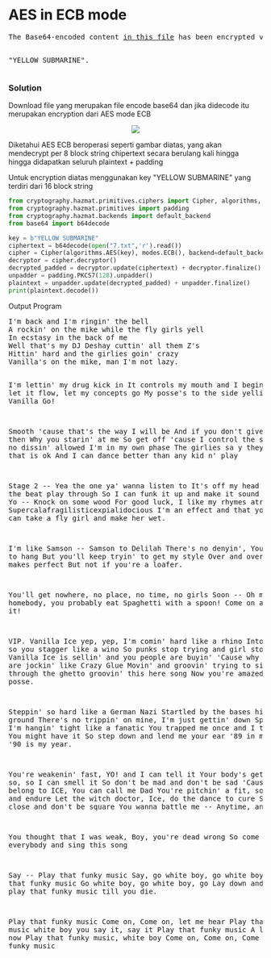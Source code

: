 <h1><b>AES in ECB mode</h1></b>
<pre>
The Base64-encoded content <a href='https://cryptopals.com/static/challenge-data/7.txt'>in this file</a> has been encrypted via AES-128 in ECB mode under the key

"YELLOW SUBMARINE".
</pre>
</b><h3>Solution</h3></b>
<p>Download file yang merupakan file encode base64 dan jika didecode itu merupakan encryption dari AES mode ECB</p>
<p align='center'>
  <img src='https://github.com/enomarozi/Writeup-CTF_Online/blob/master/BackdoorCTF/Images/601px-ECB_encryption.svg.png'>
</p>
<p>Diketahui AES ECB beroperasi seperti gambar diatas, yang akan mendecrypt per 8 block string chipertext secara berulang kali hingga hingga didapatkan seluruh plaintext + padding</p>
<p>Untuk encryption diatas menggunakan key "YELLOW SUBMARINE" yang terdiri dari 16 block string</p>

```python
from cryptography.hazmat.primitives.ciphers import Cipher, algorithms, modes
from cryptography.hazmat.primitives import padding
from cryptography.hazmat.backends import default_backend
from base64 import b64decode

key = b"YELLOW SUBMARINE"
ciphertext = b64decode(open("7.txt",'r').read())
cipher = Cipher(algorithms.AES(key), modes.ECB(), backend=default_backend())
decryptor = cipher.decryptor()
decrypted_padded = decryptor.update(ciphertext) + decryptor.finalize()
unpadder = padding.PKCS7(128).unpadder()
plaintext = unpadder.update(decrypted_padded) + unpadder.finalize()
print(plaintext.decode())
```
<p>Output Program</p>
<pre>
I'm back and I'm ringin' the bell 
A rockin' on the mike while the fly girls yell 
In ecstasy in the back of me 
Well that's my DJ Deshay cuttin' all them Z's 
Hittin' hard and the girlies goin' crazy 
Vanilla's on the mike, man I'm not lazy. 

I'm lettin' my drug kick in 
It controls my mouth and I begin 
To just let it flow, let my concepts go 
My posse's to the side yellin', Go Vanilla Go! 

Smooth 'cause that's the way I will be 
And if you don't give a damn, then 
Why you starin' at me 
So get off 'cause I control the stage 
There's no dissin' allowed 
I'm in my own phase 
The girlies sa y they love me and that is ok 
And I can dance better than any kid n' play 

Stage 2 -- Yea the one ya' wanna listen to 
It's off my head so let the beat play through 
So I can funk it up and make it sound good 
1-2-3 Yo -- Knock on some wood 
For good luck, I like my rhymes atrocious 
Supercalafragilisticexpialidocious 
I'm an effect and that you can bet 
I can take a fly girl and make her wet. 

I'm like Samson -- Samson to Delilah 
There's no denyin', You can try to hang 
But you'll keep tryin' to get my style 
Over and over, practice makes perfect 
But not if you're a loafer. 

You'll get nowhere, no place, no time, no girls 
Soon -- Oh my God, homebody, you probably eat 
Spaghetti with a spoon! Come on and say it! 

VIP. Vanilla Ice yep, yep, I'm comin' hard like a rhino 
Intoxicating so you stagger like a wino 
So punks stop trying and girl stop cryin' 
Vanilla Ice is sellin' and you people are buyin' 
'Cause why the freaks are jockin' like Crazy Glue 
Movin' and groovin' trying to sing along 
All through the ghetto groovin' this here song 
Now you're amazed by the VIP posse. 

Steppin' so hard like a German Nazi 
Startled by the bases hittin' ground 
There's no trippin' on mine, I'm just gettin' down 
Sparkamatic, I'm hangin' tight like a fanatic 
You trapped me once and I thought that 
You might have it 
So step down and lend me your ear 
'89 in my time! You, '90 is my year. 

You're weakenin' fast, YO! and I can tell it 
Your body's gettin' hot, so, so I can smell it 
So don't be mad and don't be sad 
'Cause the lyrics belong to ICE, You can call me Dad 
You're pitchin' a fit, so step back and endure 
Let the witch doctor, Ice, do the dance to cure 
So come up close and don't be square 
You wanna battle me -- Anytime, anywhere 

You thought that I was weak, Boy, you're dead wrong 
So come on, everybody and sing this song 

Say -- Play that funky music Say, go white boy, go white boy go 
play that funky music Go white boy, go white boy, go 
Lay down and boogie and play that funky music till you die. 

Play that funky music Come on, Come on, let me hear 
Play that funky music white boy you say it, say it 
Play that funky music A little louder now 
Play that funky music, white boy Come on, Come on, Come on 
Play that funky music 
</pre>
